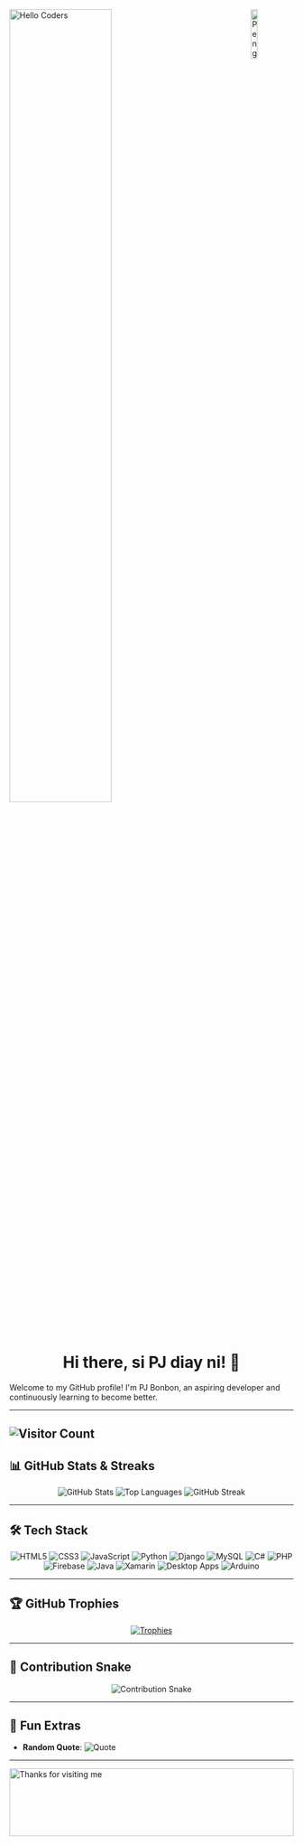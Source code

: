  <img align="right" src="https://raw.githubusercontent.com/Tarikul-Islam-Anik/Animated-Fluent-Emojis/master/Emojis/Animals/Penguin.png" alt="Penguin" width="15%" />
<img src="https://miro.medium.com/v2/resize:fit:1400/1*mB6YLIGqIk1hTzU6Fb12zQ.gif" href="https://github.com/sp-xd" alt="Hello Coders" width="60%"/> <br> 
<h1 align="center">Hi there, si PJ diay ni! 👋</h1> 

Welcome to my GitHub profile! I'm PJ Bonbon, an aspiring developer and continuously learning to become better. 

---
  
![Visitor Count](https://visitor-badge.laobi.icu/badge?page_id=pjjj23)
---
 
## 📊 GitHub Stats & Streaks

<div align="center">
  
![GitHub Stats](https://github-readme-stats.vercel.app/api?username=pjjj23&show_icons=true&theme=radical&count_private=true)
![Top Languages](https://github-readme-stats.vercel.app/api/top-langs/?username=pjjj23&layout=compact&theme=radical)
![GitHub Streak](https://github-readme-streak-stats.herokuapp.com/?user=pjjj23&theme=radical)

</div>

---

## 🛠️ Tech Stack

<div align="center">

![HTML5](https://img.shields.io/badge/html5-%23E34F26.svg?style=for-the-badge&logo=html5&logoColor=white)
![CSS3](https://img.shields.io/badge/css3-%231572B6.svg?style=for-the-badge&logo=css3&logoColor=white)
![JavaScript](https://img.shields.io/badge/javascript-%23323330.svg?style=for-the-badge&logo=javascript&logoColor=%23F7DF1E)
![Python](https://img.shields.io/badge/python-%2314354C.svg?style=for-the-badge&logo=python&logoColor=white)
![Django](https://img.shields.io/badge/django-%23092E20.svg?style=for-the-badge&logo=django&logoColor=white)
![MySQL](https://img.shields.io/badge/mysql-%2300f.svg?style=for-the-badge&logo=mysql&logoColor=white) 
![C#](https://img.shields.io/badge/C%23-%23239120.svg?style=for-the-badge&logo=c-sharp&logoColor=white)
![PHP](https://img.shields.io/badge/php-%23777BB4.svg?style=for-the-badge&logo=php&logoColor=white)
![Firebase](https://img.shields.io/badge/firebase-%23039BE5.svg?style=for-the-badge&logo=firebase)
![Java](https://img.shields.io/badge/java-%23ED8B00.svg?style=for-the-badge&logo=java&logoColor=white)
![Xamarin](https://img.shields.io/badge/Xamarin-%230070C0.svg?style=for-the-badge&logo=xamarin&logoColor=white)
![Desktop Apps](https://img.shields.io/badge/Desktop%20Apps-%234A90E2.svg?style=for-the-badge&logo=windows&logoColor=white)
![Arduino](https://img.shields.io/badge/Arduino-%2300979D.svg?style=for-the-badge&logo=arduino&logoColor=white)


</div>

---

## 🏆 GitHub Trophies

<div align="center">
  
[![Trophies](https://github-profile-trophy.vercel.app/?username=pjjj23&theme=radical&row=1&column=6)](https://github.com/ryo-ma/github-profile-trophy)

</div>

---

## 🐍 Contribution Snake

<div align="center">
   
![Contribution Snake](https://raw.githubusercontent.com/pjjj23/pjjj23/main/snake.svg)


</div>

---

## 🖤 Fun Extras

 
 
- **Random Quote**: 
![Quote](https://quotes-github-readme.vercel.app/api?type=horizontal&theme=dark) 
--- 
<img height="120" alt="Thanks for visiting me" width="100%" src="https://raw.githubusercontent.com/BrunnerLivio/brunnerlivio/master/images/marquee.svg" /> 

